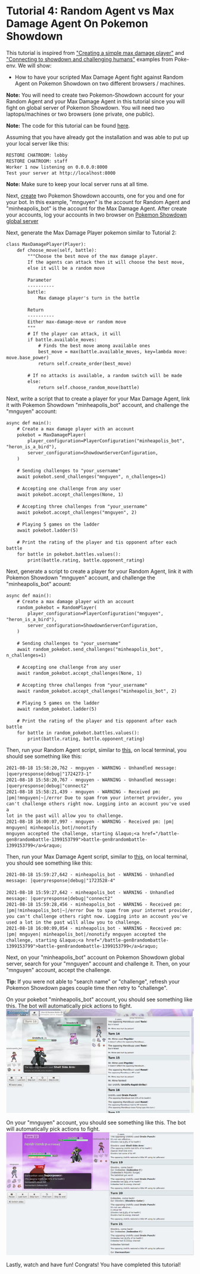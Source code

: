 # Tutorial 4: Random Agent vs Max Damage Agent On Pokemon Showdown

This tutorial is inspired from ["Creating a simple max damage player"](https://poke-env.readthedocs.io/en/latest/max_damage_player.html) and ["Connecting to showdown and challenging humans"](https://poke-env.readthedocs.io/en/latest/connecting_to_showdown_and_challenging_humans.html) examples from Poke-env. We will show:

- How to have your scripted Max Damage Agent fight against Random Agent on Pokemon Showdown on two different browsers / machines.

**Note:** You will need to create two Pokemon-Showdown account for your Random Agent and your Max Damage Agent in this tutorial since you will fight on global server of Pokemon Showdown. You will need two laptops/machines or two browsers (one private, one public).

**Note:** The code for this tutorial can be found [here](https://github.com/mnguyen0226/hackathon_hs/tree/main/src/tutorials/tutorials_four).

Assuming that you have already got the installation and was able to put up your local server like this:

```
RESTORE CHATROOM: lobby
RESTORE CHATROOM: staff
Worker 1 now listening on 0.0.0.0:8000
Test your server at http://localhost:8000
```

**Note:** Make sure to keep your local server runs at all time.

Next, [create](https://www.quora.com/How-do-you-sign-up-for-Pokemon-Showdown#:~:text=Go%20to%20Showdown%21,the%20picture%20and%20its%20done%21) two Pokemon Showdown accounts, one for you and one for your bot. In this example, "mnguyen" is the account for Random Agent and "minheapolis_bot" is the account for the Max Damage Agent. After create your accounts, log your accounts in two browser on [Pokemon Showdown global server](https://pokemonshowdown.com/)

Next, generate the Max Damage Player pokemon similar to Tutorial 2:

```
class MaxDamagePlayer(Player):
    def choose_move(self, battle):
        """Choose the best move of the max damage player.
        If the agents can attack then it will choose the best move,
        else it will be a random move

        Parameter
        ----------
        battle:
            Max damage player's turn in the battle

        Return
        ----------
        Either max-damage-move or random move
        """
        # If the player can attack, it will
        if battle.available_moves:
            # Finds the best move among available ones
            best_move = max(battle.available_moves, key=lambda move: move.base_power)
            return self.create_order(best_move)

        # If no attacks is available, a random switch will be made
        else:
            return self.choose_random_move(battle)
```

Next, write a script that to create a player for your Max Damage Agent, link it with Pokemon Showdown "minheapolis_bot" account, and challenge the "mnguyen" account:

```
async def main():
    # Create a max damage player with an account
    pokebot = MaxDamagePlayer(
        player_configuration=PlayerConfiguration("minheapolis_bot", "heron_is_a_bird"),
        server_configuration=ShowdownServerConfiguration,
    )

    # Sending challenges to "your_username"
    await pokebot.send_challenges("mnguyen", n_challenges=1)

    # Accepting one challenge from any user
    await pokebot.accept_challenges(None, 1)

    # Accepting three challenges from "your_username"
    await pokebot.accept_challenges("mnguyen", 2)

    # Playing 5 games on the ladder
    await pokebot.ladder(5)

    # Print the rating of the player and tis opponent after each battle
    for battle in pokebot.battles.values():
        print(battle.rating, battle.opponent_rating)
```

Next, generate a script to create a player for your Random Agent, link it with Pokemon Showdown "mnguyen" account, and challenge the "minheapolis_bot" acount:

```
async def main():
    # Create a max damage player with an account
    random_pokebot = RandomPlayer(
        player_configuration=PlayerConfiguration("mnguyen", "heron_is_a_bird"),
        server_configuration=ShowdownServerConfiguration,
    )

    # Sending challenges to "your_username"
    await random_pokebot.send_challenges("minheapolis_bot", n_challenges=1)

    # Accepting one challenge from any user
    await random_pokebot.accept_challenges(None, 1)

    # Accepting three challenges from "your_username"
    await random_pokebot.accept_challenges("minheapolis_bot", 2)

    # Playing 5 games on the ladder
    await random_pokebot.ladder(5)

    # Print the rating of the player and tis opponent after each battle
    for battle in random_pokebot.battles.values():
        print(battle.rating, battle.opponent_rating)
```

Then, run your Random Agent script, similar to [this](https://github.com/mnguyen0226/hackathon_hs/blob/main/src/tutorials/tutorials_four/random_script.py), on local terminal, you should see something like this:

```
2021-08-18 15:58:20,762 - mnguyen - WARNING - Unhandled message: |queryresponse|debug|"1724273-1"
2021-08-18 15:58:20,767 - mnguyen - WARNING - Unhandled message: |queryresponse|debug|"connect2"
2021-08-18 15:58:21,439 - mnguyen - WARNING - Received pm: |pm|!mnguyen|~|/error Due to spam from your internet provider, you can't challenge others right now. Logging into an account you've used a
lot in the past will allow you to challenge.
2021-08-18 16:00:07,997 - mnguyen - WARNING - Received pm: |pm| mnguyen| minheapolis_bot|/nonotify
mnguyen accepted the challenge, starting &laquo;<a href="/battle-gen8randombattle-1399153799">battle-gen8randombattle-1399153799</a>&raquo;
```

Then, run your Max Damage Agent script, similar to [this](https://github.com/mnguyen0226/hackathon_hs/blob/main/src/tutorials/tutorials_four/max_damage_script.py), on local terminal, you should see something like this:

```
2021-08-18 15:59:27,642 - minheapolis_bot - WARNING - Unhandled message: |queryresponse|debug|"1723528-4"

2021-08-18 15:59:27,642 - minheapolis_bot - WARNING - Unhandled message: |queryresponse|debug|"connect2"
2021-08-18 15:59:28,456 - minheapolis_bot - WARNING - Received pm: |pm|!minheapolis_bot|~|/error Due to spam from your internet provider, you can't challenge others right now. Logging into an account you've used a lot in the past will allow you to challenge.
2021-08-18 16:00:09,054 - minheapolis_bot - WARNING - Received pm: |pm| mnguyen| minheapolis_bot|/nonotify mnguyen accepted the challenge, starting &laquo;<a href="/battle-gen8randombattle-1399153799">battle-gen8randombattle-1399153799</a>&raquo;
```

Next, on your "minheapolis_bot" account on Pokemon Showdown global server, search for your "mnguyen" account and challenge it. Then, on your "mnguyen" account, accept the challenge.

**Tip:** If you were not able to "search name" or "challenge", refresh your Pokemon Showdown pages couple time then retry to "challenge".

On your pokebot "minheapolis_bot" account, you should see something like this. The bot will automatically pick actions to fight.
![alt text](https://github.com/mnguyen0226/hackathon_hs/blob/main/docs/imgs/t4_minheapolis.png)

On your "mnguyen" account, you should see something like this. The bot will automatically pick actions to fight.
![alt text](https://github.com/mnguyen0226/hackathon_hs/blob/main/docs/imgs/t4_mnguyen.PNG)

Lastly, watch and have fun! Congrats! You have completed this tutorial!
